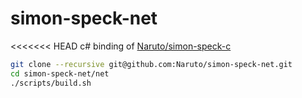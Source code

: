 # simon-speck-net
<<<<<<< HEAD
c# binding of [Naruto/simon-speck-c](https://github.com/Naruto/simon-speck-c)


```bash
git clone --recursive git@github.com:Naruto/simon-speck-net.git
cd simon-speck-net/net
./scripts/build.sh
```
